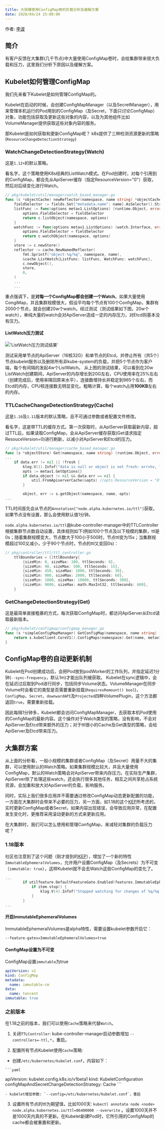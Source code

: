 ```yaml
---
title: 大规模使用ConfigMap卷的负载分析及缓解方案
date: 2020/04/24 15:00:00
---
```


作者: [李波](https://github.com/borgerli)

## 简介

有客户反馈在大集群(几千节点)中大量使用ConfigMap卷时，会给集群带来很大负载和压力，这里我们分析下原因以及缓解方案。

## Kubelet如何管理ConfigMap

我们先来看下Kubelet是如何管理ConfigMap的。

Kubelet在启动的时候，会创建ConfigMapManager（以及SecretManager），用来管理本机运行的Pod用到的ConfigMap（及Secret，下面只讨论ConfigMap）对象，功能包括获取及更新这些对象的内容，以及为其他组件比如VolumeManager提供获取这些对象内容的服务。

那Kubelet是如何获取和更新ConfigMap呢？ k8s提供了三种检测资源更新的策略(`ResourceChangeDetectionStrategy`)

### WatchChangeDetectionStrategy(Watch)

这是`1.12+`的默认策略。

看名字，这个策略使用K8s经典的ListWatch模式。在Pod创建时，对每个引用到的ConfigMap，都会先从ApiServer缓存（指定ResourceVersion="0"）获取，然后对后续变化进行Watch。

```go
// pkg/kubelet/util/manager/watch_based_manager.go
func (c *objectCache) newReflector(namespace, name string) *objectCacheItem {
	fieldSelector := fields.Set{"metadata.name": name}.AsSelector().String()
	listFunc := func(options metav1.ListOptions) (runtime.Object, error) {
		options.FieldSelector = fieldSelector
		return c.listObject(namespace, options)
	}
	watchFunc := func(options metav1.ListOptions) (watch.Interface, error) {
		options.FieldSelector = fieldSelector
		return c.watchObject(namespace, options)
	}
	store := c.newStore()
	reflector := cache.NewNamedReflector(
		fmt.Sprintf("object-%q/%q", namespace, name),
		&cache.ListWatch{ListFunc: listFunc, WatchFunc: watchFunc},
		c.newObject(),
		store,
		0,
	)
	...
	...
```

重点强调下，是**对每一个ConfigMap都会创建一个Watch**。如果大量使用CongiMap，并且集群规模很大，假设平均每个节点有100个ConfigMap，集群有2000个节点，就会创建20w个watch。经过测试（测试结果如下图，20w个watch），单纯大量的watch会对ApiServer造成一定的内存压力，对Etcd则基本没有压力。

#### ListWatch压力测试

!['ListWatch压力测试结果'](https://github.com/TencentCloudContainerTeam/TencentCloudContainerTeam.github.io/raw/develop/source/_posts/res/images/configmap-5node-20w-watch.png)

测试采用单节点的ApiServer（16核32G）和单节点的Etcd，并停止所有（共5个）节点kubelet服务以及删除所有非kube-system的负载，并把5个节点作为客户端，每个有间隔的发起4w个ListWatch。
从上图的测试结果，可以看到在20w ListWatch创建期间，ApiServer的内存增长到20G左右，CPU使用率在25%左右（创建完成后，使用率降回原来水平），连接数增持长并稳定到965个左右，而Etcd的内存，CPU核连接数无明显变化。粗略计算，每个watch占用**100KB**左右的内存。

### TTLCacheChangeDetectionStrategy(Cache)

这是`1.10`及`1.11`版本的默认策略，且不可通过参数或者配置文件修改。

看名字，这是带TTL的缓存方式。第一次获取时，从ApiServer获取最新内容，超过TTL后，如果读取ConfigMap，会从ApiServer缓存获取(Get请求指定ResouceVersion=0)进行刷新，以减小对ApiServer和Etcd的压力。
```go
// pkg/kubelet/util/manager/cache_based_manager.go
func (s *objectStore) Get(namespace, name string) (runtime.Object, error) {
...
	if data.err != nil || !fresh {
		klog.V(1).Infof("data is null or object is not fresh: err=%v, fresh=%v", fresh)
		opts := metav1.GetOptions{}
		if data.object != nil && data.err == nil {
			util.FromApiserverCache(&opts) //opts.ResourceVersion = "0"
		}

		object, err := s.getObject(namespace, name, opts)
...
```

TTL时间首先会从节点的`Annotation["node.alpha.kubernetes.io/ttl"]`获取，如果节点没有设置，那么会使用默认值1分钟。

`node.alpha.kubernetes.io/ttl`由kube-controller-manager中的TTLController根据集群节点数自动设置，具体规则如下(例如100个节点及以下规模的集群，ttl是0s；随着集群规模变大，节点数大于100小于500时，节点ttl变为15s；当集群规模超过100又减小，少于90个节点时，节点的ttl又变回0s)：

```go
// pkg/controller/ttl/ttl_controller.go
	ttlBoundaries = []ttlBoundary{
		{sizeMin: 0, sizeMax: 100, ttlSeconds: 0},
		{sizeMin: 90, sizeMax: 500, ttlSeconds: 15},
		{sizeMin: 450, sizeMax: 1000, ttlSeconds: 30},
		{sizeMin: 900, sizeMax: 2000, ttlSeconds: 60},
		{sizeMin: 1800, sizeMax: 10000, ttlSeconds: 300},
		{sizeMin: 9000, sizeMax: math.MaxInt32, ttlSeconds: 600},
	}
```

### GetChangeDetectionStrategy(Get)

这是最简单直接粗暴的方式，每次获取ConfigMap时，都访问ApiServer从Etcd读取最新版本。

```go
// pkg/kubelet/configmap/configmap_manager.go
func (s *simpleConfigMapManager) GetConfigMap(namespace, name string) (*v1.ConfigMap, error) {
	return s.kubeClient.CoreV1().ConfigMaps(namespace).Get(name, metav1.GetOptions{})
}

```

## ConfigMap卷的自动更新机制

Kubelet在Pod创建成功后，会把Pod放到podWorker的工作队列，并指定延迟1分钟(`--sync-frequency`，默认1m)才能出队列被获取。
Kubelet在sync逻辑中，会在延迟过后取到Pod进行同步，包括同步Volume状态。VolumeManager在同步Volume时会看它的类型是否需要重新挂载(`RequiresRemount() bool`)，`ConfigMap`、`Secret`、`downwardAPI`及`Projected`四种VolumePlugin，这个方法都返回`true`，需要重新挂载。

因此每隔1分钟多，Kubelet都会访问ConfigMapManager，去获取本机Pod使用的ConfigMap的最新内容。这个操作对于Watch类型的策略，没有影响，不会对ApiServer及Etcd带来额外的压力；对于ttl很小的Cache及Get类型的策略，会给ApiServer及Etcd带来压力。


## 大集群方案
从上面的分析看，一般小规模的集群或者ConfigMap（及Secret）用量不大的集群，可以使用默认的Watch策略。如果集群规模比较大，并且大量使用ConfigMap，默认的Watch策略会对ApiServer带来内存压力。在实际生产集群，ApiServer除了处理这些watch，还会执行很多其他任务，相互之间共享抢占系统资源，会加重和放大对ApiServer的负载，影响服务。

同时，实际上我们很多应用并不需要通过修改ConfigMap动态更新配置的功能，一方面在大集群时会带来不必要的压力，另一方面，如1.18的这个[KEP](https://github.com/kubernetes/enhancements/blob/master/keps/sig-storage/20191117-immutable-secrets-configmaps.md)所考虑的，实时更新ConfigMap或者Secret，如果内容出现错误，会导致应用异常，在配置发生变化时，更推荐采用滚动更新的方式来更新应用。

在大集群时，我们可以怎么使用和管理ConfigMap，来减轻对集群的负载压力呢？

### 1.18版本

社区也注意到了这个问题（刚才提到的[KEP](https://github.com/kubernetes/enhancements/blob/master/keps/sig-storage/20191117-immutable-secrets-configmaps.md)），增加了一个新的特性`ImmutableEphemeralVolumes`，允许用户设置ConfigMap（及Secrets）为不可变（`immutable: true`），这样Kubelet就不会去Watch这些ConfigMap的变化了。

```go
...
		if utilfeature.DefaultFeatureGate.Enabled(features.ImmutableEphemeralVolumes) && c.isImmutable(object) {
			if item.stop() {
				klog.V(4).Infof("Stopped watching for changes of %q/%q - object is immutable", namespace, name)
			}
		}
...		
```

#### 开启ImmutableEphemeralVolumes

ImmutableEphemeralVolumes是alpha特性，需要设置kubelet参数开启它：

```bash
--feature-gates=ImmutableEphemeralVolumes=true
```

#### ConfigMap设置为不可变

ConfigMap设置`immutable`为true

```yaml
apiVersion: v1
kind: ConfigMap
metadata:
  name: immutable-cm
data:
  name: tencent
immutable: true
```



### 之前版本

在1.18之前的版本，我们可以使用`Cache`策略来代替`Watch`。

1. 关闭`TTLController`: kube-controller-manager启动参数增加 `--controllers=-ttl,*`，重启。

2.  配置所有节点Kubelet使用`Cache`策略: 

   - 创建`/etc/kubernetes/kubelet.conf`，内容如下：

    ```yaml
apiVersion: kubelet.config.k8s.io/v1beta1
kind: KubeletConfiguration
configMapAndSecretChangeDetectionStrategy: Cache
    ```

    - kubelet增加参数: `--config=/etc/kubernetes/kubelet.conf`，重启
3.  设置所有节点的ttl为期望值，比如1000天:  `kubectl annotate node <node> node.alpha.kubernetes.io/ttl=86400000 --overwrite`
    。设置1000天并不是1000天内真的不更新。在Kubelet新建Pod时，它所引用的ConfigMap的cache都会被重置和更新。